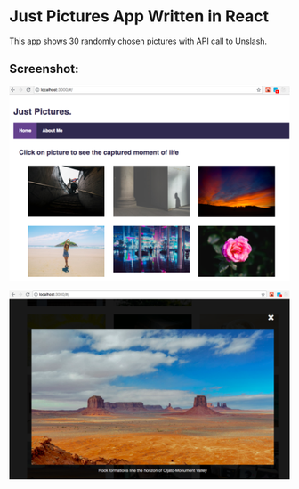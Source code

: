 # Just Pictures App Written in React

This app shows 30 randomly chosen pictures with API call to Unslash.

## Screenshot:

![image](https://github.com/lidia-saf/JustPicturesApp/blob/master/ScreenShot1.png "Screenshot")

![image](https://github.com/lidia-saf/JustPicturesApp/blob/master/ScreenShot2.png "Screenshot")